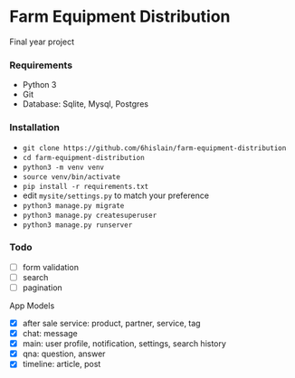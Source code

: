 # Farm Equipment Distribution

Final year project

### Requirements

- Python 3
- Git
- Database: Sqlite, Mysql, Postgres

### Installation

- `git clone https://github.com/6hislain/farm-equipment-distribution`
- `cd farm-equipment-distribution`
- `python3 -m venv venv`
- `source venv/bin/activate`
- `pip install -r requirements.txt`
- edit `mysite/settings.py` to match your preference
- `python3 manage.py migrate`
- `python3 manage.py createsuperuser`
- `python3 manage.py runserver`

### Todo

- [ ] form validation
- [ ] search
- [ ] pagination

App Models

- [x] after sale service: product, partner, service, tag
- [x] chat: message
- [x] main: user profile, notification, settings, search history
- [x] qna: question, answer
- [x] timeline: article, post

